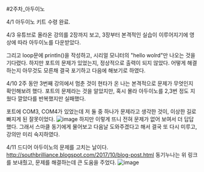 #2주차_아두이노


4/1
아두이노 키트 수령 완료.

4/3
유튜브로 올라온 강의를 2장까지 보고,
3장부터 본격적인 실습이 이루어지기에 영상에 따라 아두이노를 다운받았다.

그리고 loop문에 println()을 작성하고, 시리얼 모니터의 "hello wolrd"만 나오는 것을 기다렸다.
하지만 포트의 문제가 있었는지, 정상적으로 출력이 되지 않았다.
어떻게 해결하는지 아무것도 모른채 결국 포기하고 다음에 해보기로 하였다.

4/10
2주 동안 3번째 강의에서 멈춘 것이 현타가 온 나는 본격적으로 문제가 무엇인지 확인해보려 했다.
포트의 문제라는 것을 알았지만, 혹시 몰라 아두이노를 2,3번 정도 지웠다 깔았다를 반복했지만 실패했다.

포트에 COM3, COM4가 있었는데 저 둘 중 하나가 문제라고 생각한 것이, 이상한 길로 빠지게 된 잘못이었다.
![image](https://user-images.githubusercontent.com/69383800/114300288-775cbd00-9afa-11eb-8ddd-150a6bf12bf9.png)
하지만 이렇게 뜨니 전혀 문제가 없어 보여서 더 답답했다.
그래서 스마클 동기에게 물어보고 다음날 도와주겠다고 해서 결국 또 다시 미루고, 강의만 미리 숙지하였다.


4/11
드디어 아두이노의 문제를 고치는 날이다.
http://southbrilliance.blogspot.com/2017/10/blog-post.html
동기누나는 위 링크를 보내줬고, 문제를 해결하는데 큰 도움을 주었다.
![image](https://user-images.githubusercontent.com/69383800/114300276-68760a80-9afa-11eb-8aa6-fc36156f08cd.png)
